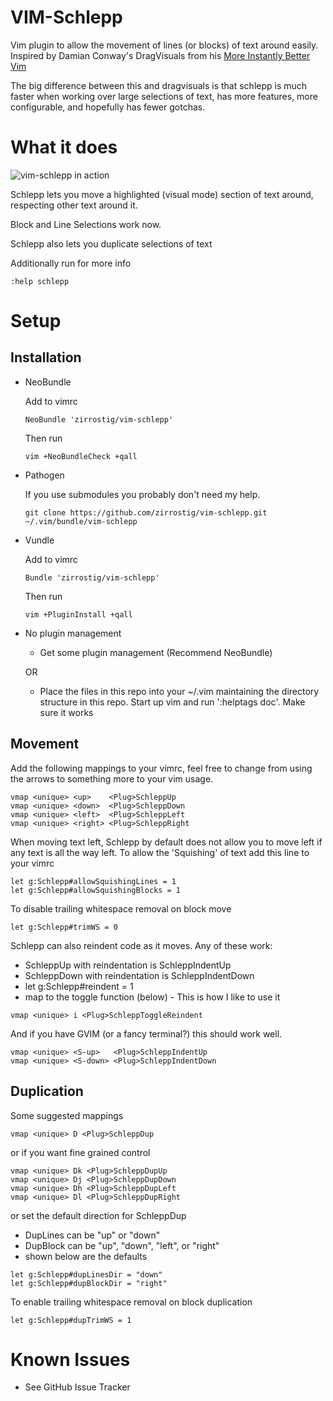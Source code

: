 VIM-Schlepp
===========

Vim plugin to allow the movement of lines (or blocks) of text around easily.
Inspired by Damian Conway's DragVisuals from his [More Instantly Better Vim][conway]

The big difference between this and dragvisuals is that schlepp is much faster
when working over large selections of text, has more features, more
configurable, and hopefully has fewer gotchas.

[conway]: http://programming.oreilly.com/2013/10/more-instantly-better-vim.html

What it does
============

![vim-schlepp in action](https://cloud.githubusercontent.com/assets/4433943/9242963/b0bd4360-4157-11e5-9f9d-a4b64af5eb0f.gif)

Schlepp lets you move a highlighted (visual mode) section of text around,
respecting other text around it.

Block and Line Selections work now.

Schlepp also lets you duplicate selections of text

Additionally run for more info

```
:help schlepp
```

Setup
=====

Installation
------------

* NeoBundle

    Add to vimrc

    ```viml
    NeoBundle 'zirrostig/vim-schlepp'
    ```

    Then run

    ```
    vim +NeoBundleCheck +qall
    ```

* Pathogen

    If you use submodules you probably don't need my help.

    ```
    git clone https://github.com/zirrostig/vim-schlepp.git ~/.vim/bundle/vim-schlepp
    ```

* Vundle

    Add to vimrc

    ```viml
    Bundle 'zirrostig/vim-schlepp'
    ```

    Then run

    ```
    vim +PluginInstall +qall
    ```

* No plugin management

    * Get some plugin management (Recommend NeoBundle)

    OR

    * Place the files in this repo into your ~/.vim maintaining the directory
    structure in this repo. Start up vim and run ':helptags doc'. Make sure it
    works


Movement
--------

Add the following mappings to your vimrc, feel free to change from using the
arrows to something more to your vim usage.

```viml
vmap <unique> <up>    <Plug>SchleppUp
vmap <unique> <down>  <Plug>SchleppDown
vmap <unique> <left>  <Plug>SchleppLeft
vmap <unique> <right> <Plug>SchleppRight
```

When moving text left, Schlepp by default does not allow you to move left if any
text is all the way left.
To allow the 'Squishing' of text add this line to your vimrc

```viml
let g:Schlepp#allowSquishingLines = 1
let g:Schlepp#allowSquishingBlocks = 1
```

To disable trailing whitespace removal on block move

```viml
let g:Schlepp#trimWS = 0
```

Schlepp can also reindent code as it moves. Any of these work:

* SchleppUp with reindentation is SchleppIndentUp
* SchleppDown with reindentation is SchleppIndentDown
* let g:Schlepp#reindent = 1
* map to the toggle function (below) - This is how I like to use it

```viml
vmap <unique> i <Plug>SchleppToggleReindent
```

And if you have GVIM (or a fancy terminal?) this should work well.

```viml
vmap <unique> <S-up>   <Plug>SchleppIndentUp
vmap <unique> <S-down> <Plug>SchleppIndentDown
```

Duplication
-----------

Some suggested mappings

```viml
vmap <unique> D <Plug>SchleppDup
```

or if you want fine grained control

```viml
vmap <unique> Dk <Plug>SchleppDupUp
vmap <unique> Dj <Plug>SchleppDupDown
vmap <unique> Dh <Plug>SchleppDupLeft
vmap <unique> Dl <Plug>SchleppDupRight
```

or set the default direction for SchleppDup
* DupLines can be "up" or "down"
* DupBlock can be "up", "down", "left", or "right"
* shown below are the defaults

```viml
let g:Schlepp#dupLinesDir = "down"
let g:Schlepp#dupBlockDir = "right"
```

To enable trailing whitespace removal on block duplication

```viml
let g:Schlepp#dupTrimWS = 1
```

Known Issues
============

* See GitHub Issue Tracker
